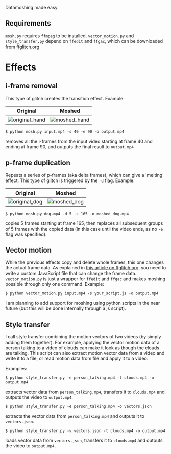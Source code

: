 Datamoshing made easy. 

## Requirements
`mosh.py` requires `ffmpeg` to be installed.
`vector_motion.py` and `style_transfer.py` depend on `ffedit` and `ffgac`, which can be downloaded from [ffglitch.org](https://ffglitch.org/)

# Effects

## i-frame removal
This type of glitch creates the transition effect. Example:

| Original | Moshed |
|:--------:|:------:|
| ![original_hand](https://user-images.githubusercontent.com/31802439/112060042-f3e42780-8b5c-11eb-8019-df4d06dd0d31.gif) | ![moshed_hand](https://user-images.githubusercontent.com/31802439/112060033-f181cd80-8b5c-11eb-9025-65064bbc6200.gif) |

    $ python mosh.py input.mp4 -s 40 -e 90 -o output.mp4

removes all the i-frames from the input video starting at frame 40 and ending at frame 90, and outputs the final result to `output.mp4`

## p-frame duplication
Repeats a series of p-frames (aka delta frames), which can give a 'melting' effect. This type of glitch is triggered by the `-d` flag. Example:

| Original | Moshed |
|:--------:|:------:|
| ![original_dog](https://user-images.githubusercontent.com/31802439/112059335-0316a580-8b5c-11eb-98c8-3493969dd472.gif) | ![moshed_dog](https://user-images.githubusercontent.com/31802439/112060106-065e6100-8b5d-11eb-9670-4ad3bd9522cd.gif) |

    $ python mosh.py dog.mp4 -d 5 -s 165 -o moshed_dog.mp4

copies 5 frames starting at frame 165, then replaces all subsequent groups of 5 frames with the copied data (in this case until the video ends, as no `-e` flag was specified).

## Vector motion
While the previous effects copy and delete whole frames, this one changes the actual frame data. As explained in [this article on ffglitch.org](https://ffglitch.org/2020/07/mv.html), you need to write a custom JavaScript file that can change the frame data. `vector_motion.py` is just a wrapper for `ffedit` and `ffgac` and makes moshing possible through only one command.
Example:

    $ python vector_motion.py input.mp4 -s your_script.js -o output.mp4

I am planning to add support for moshing using python scripts in the near future (but this will be done internally through a js script).

## Style transfer
I call style transfer combining the motion vectors of two videos (by simply adding them together). For example, applying the vector motion data of a person talking to a video of clouds can make it look as though the clouds are talking. 
This script can also extract motion vector data from a video and write it to a file, or read motion data from file and apply it to a video.

Examples:

    $ python style_transfer.py -e person_talking.mp4 -t clouds.mp4 -o output.mp4

extracts vector data from `person_talking.mp4`, transfers it to `clouds.mp4` and outputs the video to `output.mp4`.


    $ python style_transfer.py -e person_talking.mp4 -o vectors.json

extracts the vector data from `person_talking.mp4` and outputs it to `vectors.json`.


    $ python style_transfer.py -v vectors.json -t clouds.mp4 -o output.mp4

loads vector data from `vectors.json`, transfers it to `clouds.mp4` and outputs the video to `output.mp4`.

